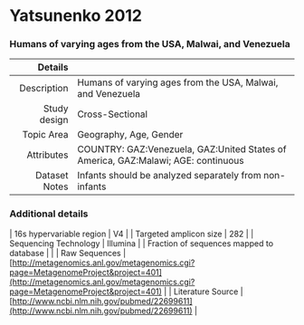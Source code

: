 # Yatsunenko 2012

### Humans of varying ages from the USA, Malwai, and Venezuela


| Details        |             |
| -------------: |-------------|
| Description      | Humans of varying ages from the USA, Malwai, and Venezuela |
| Study design | Cross-Sectional |
| Topic Area | Geography, Age, Gender|
| Attributes | COUNTRY: GAZ:Venezuela, GAZ:United States of America, GAZ:Malawi; AGE: continuous|
| Dataset Notes | Infants should be analyzed separately from non-infants

### Additional details

| 16s hypervariable region | V4 |
| Targeted amplicon size | 282 |
| Sequencing Technology | Illumina |
| Fraction of sequences mapped to database |  |
| Raw Sequences | [http://metagenomics.anl.gov/metagenomics.cgi?page=MetagenomeProject&project=401](http://metagenomics.anl.gov/metagenomics.cgi?page=MetagenomeProject&project=401) |
| Literature Source | [http://www.ncbi.nlm.nih.gov/pubmed/22699611](http://www.ncbi.nlm.nih.gov/pubmed/22699611) |